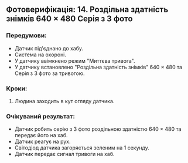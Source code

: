 ## Фотоверифікація: 14. Роздільна здатність знімків 640 × 480 Серія з 3 фото

### Передумови:
 - Датчик під'єднано до хабу.
 - Система на охороні.
 - У датчику ввімкнено режим "Миттєва тривога".
 - У датчику встановлено "Роздільна здатність знімків" 640 × 480 та Серія з 3 фото за тривогою.

### Кроки:
1. Людина заходить в кут огляду датчика.

### Очікуваний результат:
- Датчик робить серію з 3 фото роздільною здатністю 640 × 480 та передає його на хаб.
- Датчик реагує на рух.
- Світодіод датчика загоряється зеленим на 1 секунду.
- Датчик передає сигнал тривоги на хаб.



